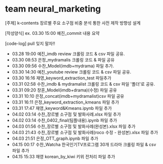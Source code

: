 # team neural_marketing
[주제] k-contents 장르별 주요 소구점 비중 분석 통한 사전 제작 방향성 설계

[작성양식]
ex. 03.30 15:00 예진_commit 내용 요약

[code-log] pull 잊지 말자!!
- 03.28 19:00 예진_imdb review 크롤링 코드 & csv 파일 공유.
- 03.30 08:53 은정_mydramalis 크롤링 코드 & 파일 공유
- 03.30 09:56 수찬_Model(imdb+mydrama) 파일 추가.
- 03.30 14:30 예진_youtube review 크롤링 코드 & csv 파일 공유.
- 03.30 16:16 재영_keyword_extraction_test 파일추가
- 03.31 02:58 수찬_imdb & mydramalist 크롤링 코드 & csv 파일 '폴더'로 공유.
- 03.31 09:20 창훈_Model(imdb+drama)(수정) 파일 공유
- 03.31 10:10 은정_concat(imdb+mydramalist)csv 파일 공유
- 03.31 16:11 은정_keyword_extraction_kmeans 파일 추가
- 03.31 17:47 재영_keyword&Kmeans.ipynb 파일 추가
- 04.02 03:14 수찬_장르별 소구점 및 발화사례.xlsx 파일 추가
- 04.02 03:14 수찬_0402_final(팀플내용).ipynb 파일 추가
- 04.03 01:56 수찬_장르별 소구점 및 발화사례(완성본).xlsx 파일 추가
- 04.03 21:43 수찬_장르별 소구점 및 발화사례(roco 수정 - 완성본).xlsx 파일 추가
- 04.03 21:51 은정_OTT_graph.ipynb 파일 추가
- 04.15 00:17 수찬_Watcha 한국인기TV프로그램 30개 드라마 크롤링 파일 & csv 파일 추가
- 04.15 15:33 재영 korean_by_kiwi 키위 전처리 파일 추가
